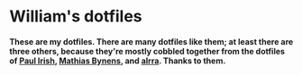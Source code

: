# William's dotfiles

#### These are my dotfiles. There are many dotfiles like them; at least there are three others, because they're mostly cobbled together from the dotfiles of [Paul Irish](https://github.com/paulirish/dotfiles), [Mathias Bynens](https://github.com/mathiasbynens/dotfiles/), and [alrra](https://github.com/alrra/dotfiles/). Thanks to them.
